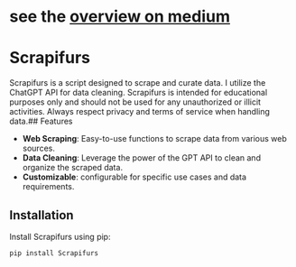 # see the [overview on medium]([url](https://medium.com/@phillip.maire/scraping-visualizing-and-cleaning-data-from-linkedin-using-chatgpt4-for-educational-purposes-713c1ea20cb))


# Scrapifurs

Scrapifurs is a script designed to scrape and curate data. I utilize the ChatGPT API for data cleaning. Scrapifurs is intended for educational purposes only and should not be used for any unauthorized or illicit activities. Always respect privacy and terms of service when handling data.## Features

- **Web Scraping**: Easy-to-use functions to scrape data from various web sources.
- **Data Cleaning**: Leverage the power of the GPT API to clean and organize the scraped data.
- **Customizable**:  configurable for specific use cases and data requirements.

## Installation

Install Scrapifurs using pip:

```bash
pip install Scrapifurs
